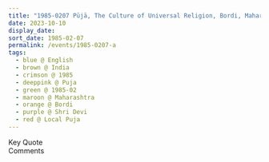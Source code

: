 ```yaml
---
title: "1985-0207 Pūjā, The Culture of Universal Religion, Bordi, Maharashtra, India"
date: 2023-10-10
display_date: 
sort_date: 1985-02-07
permalink: /events/1985-0207-a
tags:
  - blue @ English
  - brown @ India
  - crimson @ 1985
  - deeppink @ Puja
  - green @ 1985-02
  - maroon @ Maharashtra
  - orange @ Bordi
  - purple @ Shri Devi
  - red @ Local Puja
---
```


<wave-list>
  <list-title color="green" width="75">Key Quote</list-title>
  <list-item color="BlanchedAlmond"  width="200"></list-item>
  <list-item color="Lavender"></list-item>
  <list-item color="BlanchedAlmond"></list-item>
</wave-list>

<br>

<wave-list>
  <list-title color="green" width="75">Comments</list-title>
  <list-item color="BlanchedAlmond"  width="200"></list-item>
  <list-item color="Lavender"></list-item>
  <list-item color="BlanchedAlmond"></list-item>
</wave-list>